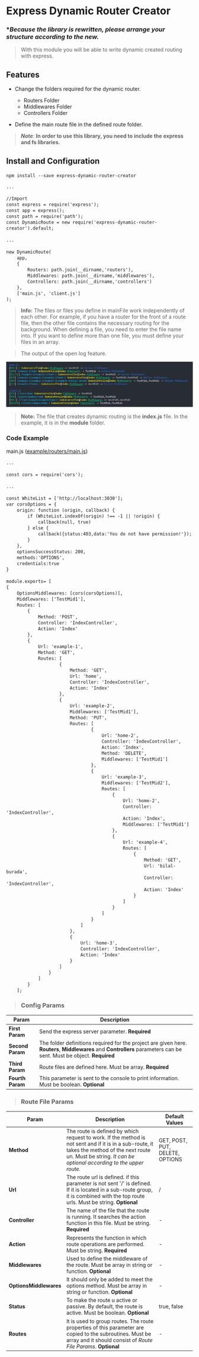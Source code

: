 # **Express Dynamic Router Creator**

### **Because the library is rewritten, please arrange your structure according to the new.*

> With this module you will be able to write dynamic created routing with express.


## **Features**

- Change the folders required for the dynamic router.
    - Routers Folder
    - Middlewares Folder
    - Controllers Folder
    
- Define the main route file in the defined route folder.

> ***Note***: **In order to use this library, you need to include the express and fs libraries.**

## **Install and Configuration**

   `npm install --save express-dynamic-router-creator`

    ...
    
    //Import
    const express = require('express');
    const app = express();
    const path = require('path');
    const DynamicRoute = new require('express-dynamic-router-creator').default;
    
    ...
    
    new DynamicRoute(
        app,
        {
            Routers: path.join(__dirname,'routers'),
            Middlewares: path.join(__dirname,'middlewares'),
            Controllers: path.join(__dirname,'controllers')
        },
        ['main.js', 'client.js']
    );
    
> **Info:** The files or files you define in mainFile work independently of each other. For example, if you have a router for the front of a route file, then the other file contains the necessary routing for the background. When defining a file, you need to enter the file name into. If you want to define more than one file, you must define your files in an array.

> The output of the open log feature.

![Log Image](log.png)

> **Note:** The file that creates dynamic routing is the **index.js** file. In the example, it is in the **module** folder.
        
### Code Example
   main.js ([example/routers/main.js](example/routers/main.js))
   
    ...

    const cors = require('cors');
    
    ...

    const WhiteList = ['http://localhost:3030'];
    var corsOptions = {
        origin: function (origin, callback) {
            if (WhiteList.indexOf(origin) !== -1 || !origin) {
                callback(null, true)
            } else {
                callback({status:403,data:'You do not have permission!'});
            }
        },
        optionsSuccessStatus: 200,
        methods:'OPTIONS',
        credentials:true
    }

    module.exports= [
    {
        OptionsMiddlewares: [cors(corsOptions)],
        Middlewares: ['TestMid1'],
        Routes: [
            {
                Method: 'POST',
                Controller: 'IndexController',
                Action: 'Index'
            },
            {
                Url: 'example-1',
                Method: 'GET',
                Routes: [
                        {
                            Method: 'GET',
                            Url: 'home',
                            Controller: 'IndexController',
                            Action: 'Index'
                        },
                        {
                            Url: 'example-2',
                            Middlewares: ['TestMid1'],
                            Method: 'PUT',
                            Routes: [
                                    {
                                        Url: 'home-2',
                                        Controller: 'IndexController',
                                        Action: 'Index',
                                        Method: 'DELETE',
                                        Middlewares: ['TestMid1']
                                    },
                                    {
                                        Url: 'example-3',
                                        Middlewares: ['TestMid2'],
                                        Routes: [
                                            {
                                                Url: 'home-2',
                                                Controller: 'IndexController',
                                                Action: 'Index',
                                                Middlewares: ['TestMid1']
                                            },
                                            {
                                                Url: 'example-4',
                                                Routes: [
                                                    {
                                                        Method: 'GET',
                                                        Url: 'bilal-burada',
                                                        Controller: 'IndexController',
                                                        Action: 'Index'
                                                    }
                                                ]
                                            }
                                        ]
                                    }
                                ]
                            },
                            {
                                Url: 'home-3',
                                Controller: 'IndexController',
                                Action: 'Index'
                            }
                        ]
                    }
                ]
            }
        ];


> ### **Config Params**
|Param|Description|
|--|--|
|**First Param**|Send the express server parameter. **Required**|
|**Second Param**|The folder definitions required for the project are given here. **Routers**, **Middlewares** and **Controllers** parameters can be sent. Must be object. **Required**|
|**Third Param**|Route files are defined here. Must be array. **Required**|
|**Fourth Param**|This parameter is sent to the console to print information. Must be boolean. **Optional**|


> ### **Route File Params**
|Param|Description|Default Values|
|--|--|--|
|**Method**|The route is defined by which request to work. If the method is not sent and if it is in a sub-route, it takes the method of the next route un. Must be string. *It can be optional according to the upper route.*|GET, POST, PUT, DELETE, OPTIONS|
|**Url**|The route url is defined. if this parameter is not sent '/' is defined. If it is located in a sub-route group, it is combined with the top route urls. Must be string. **Optional**|/|
|**Controller**|The name of the file that the route is running. It searches the action function in this file. Must be string. **Required**|-|
|**Action**|Represents the function in which route operations are performed. Must be string. **Required**|-|
|**Middlewares**|Used to define the middleware of the route. Must be array in string or function. **Optional**|-|
|**OptionsMiddlewares**|It should only be added to meet the options method. Must be array in string or function. **Optional**|-|
|**Status**|To make the route u active or passive. By default, the route is active. Must be boolean. **Optional**|true, false|
|**Routes**|It is used to group routes. The route properties of this parameter are copied to the subroutines. Must be array and it should consist of *Route File Params*. **Optional**|-|